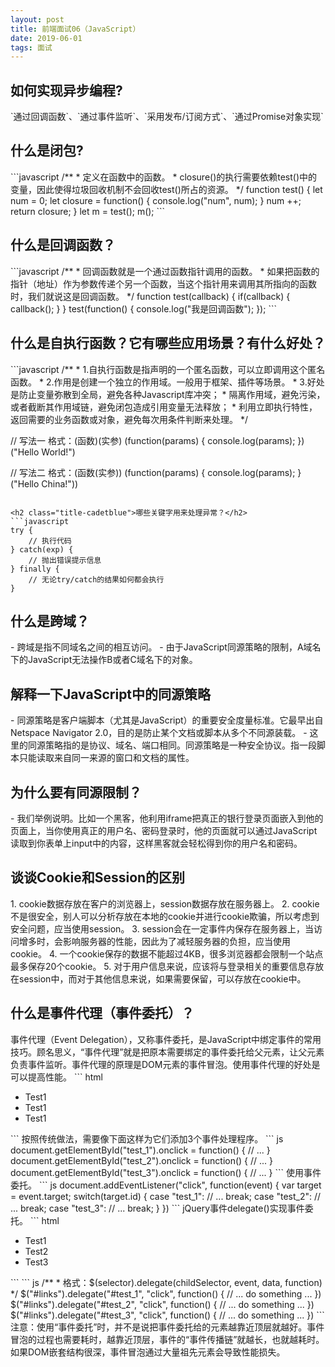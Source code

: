 ```yaml
---
layout: post
title: 前端面试06（JavaScript）
date: 2019-06-01
tags: 面试
---
```


<h2 class="title-cadetblue">如何实现异步编程?</h2>
`通过回调函数`、`通过事件监听`、`采用发布/订阅方式`、`通过Promise对象实现`

<h2 class="title-cadetblue">什么是闭包?</h2>
```javascript
/**
 * 定义在函数中的函数。
 * closure()的执行需要依赖test()中的变量，因此使得垃圾回收机制不会回收test()所占的资源。
 */
function test() {
    let num = 0;
    let closure = function() {
        console.log("num", num);
    }
    num ++;
    return closure;
}
let m = test();
m();
```

<h2 class="title-cadetblue">什么是回调函数？</h2>
```javascript
/**
 * 回调函数就是一个通过函数指针调用的函数。
 * 如果把函数的指针（地址）作为参数传递个另一个函数，当这个指针用来调用其所指向的函数时，我们就说这是回调函数。
 */
function test(callback) {
    if(callback) {
        callback();
    }
}
test(function() {
    console.log("我是回调函数");
});
```

<h2 class="title-cadetblue">什么是自执行函数？它有哪些应用场景？有什么好处？</h2>
```javascript
/**
 * 1.自执行函数是指声明的一个匿名函数，可以立即调用这个匿名函数。
 * 2.作用是创建一个独立的作用域。一般用于框架、插件等场景。
 * 3.好处是防止变量弥散到全局，避免各种Javascript库冲突；
 *   隔离作用域，避免污染，或者截断其作用域链，避免闭包造成引用变量无法释放；
 *   利用立即执行特性，返回需要的业务函数或对象，避免每次用条件判断来处理。
 */

// 写法一 格式：(函数)(实参)
(function(params) {
    console.log(params);
})("Hello World!")

// 写法二 格式：(函数(实参))
(function(params) {
    console.log(params);
}("Hello China!"))
```

<h2 class="title-cadetblue">哪些关键字用来处理异常？</h2>
```javascript
try {
    // 执行代码
} catch(exp) {
    // 抛出错误提示信息
} finally {
    // 无论try/catch的结果如何都会执行
}
```

<h2 class="title-cadetblue">什么是跨域？</h2>
- 跨域是指不同域名之间的相互访问。
- 由于JavaScript同源策略的限制，A域名下的JavaScript无法操作B或者C域名下的对象。

<h2 class="title-cadetblue">解释一下JavaScript中的同源策略</h2>
- 同源策略是客户端脚本（尤其是JavaScript）的重要安全度量标准。它最早出自Netspace Navigator 2.0，目的是防止某个文档或脚本从多个不同源装载。
- 这里的同源策略指的是协议、域名、端口相同。同源策略是一种安全协议。指一段脚本只能读取来自同一来源的窗口和文档的属性。

<h2 class="title-cadetblue">为什么要有同源限制？</h2>
- 我们举例说明。比如一个黑客，他利用iframe把真正的银行登录页面嵌入到他的页面上，当你使用真正的用户名、密码登录时，他的页面就可以通过JavaScript读取到你表单上input中的内容，这样黑客就会轻松得到你的用户名和密码。

<h2 class="title-cadetblue">谈谈Cookie和Session的区别</h2>
1. cookie数据存放在客户的浏览器上，session数据存放在服务器上。
2. cookie不是很安全，别人可以分析存放在本地的cookie并进行cookie欺骗，所以考虑到安全问题，应当使用session。
3. session会在一定事件内保存在服务器上，当访问增多时，会影响服务器的性能，因此为了减轻服务器的负担，应当使用cookie。
4. 一个cookie保存的数据不能超过4KB，很多浏览器都会限制一个站点最多保存20个cookie。
5. 对于用户信息来说，应该将与登录相关的重要信息存放在session中，而对于其他信息来说，如果需要保留，可以存放在cookie中。

<h2 class="title-cadetblue">什么是事件代理（事件委托）？</h2>
事件代理（Event Delegation），又称事件委托，是JavaScript中绑定事件的常用技巧。顾名思义，“事件代理”就是把原本需要绑定的事件委托给父元素，让父元素负责事件监听。事件代理的原理是DOM元素的事件冒泡。使用事件代理的好处是可以提高性能。
``` html
<ul id="links">
    <li id="test_1">Test1</li>
    <li id="test_1">Test1</li>
    <li id="test_1">Test1</li>
</ul>
```
按照传统做法，需要像下面这样为它们添加3个事件处理程序。
``` js
document.getElementById("test_1").onclick = function() {
    // ...
}
document.getElementById("test_2").onclick = function() {
    // ...
}
document.getElementById("test_3").onclick = function() {
    // ...
}
```
使用事件委托。
``` js
document.addEventListener("click", function(event) {
    var target = event.target;
    switch(target.id) {
        case "test_1":
            // ...
            break;
        case "test_2":
            // ...
            break;
        case "test_3":
            // ...
            break;
    }
})
```
jQuery事件delegate()实现事件委托。
``` html
<ul id="links">
    <li id="test_1">Test1</li>
    <li id="test_2">Test2</li>
    <li id="test_3">Test3</li>
</ul>
```
``` js
/**
 * 格式：$(selector).delegate(childSelector, event, data, function)
 */
$("#links").delegate("#test_1", "click", function() {
    // ... do something ...
})
$("#links").delegate("#test_2", "click", function() {
    // ... do something ...
})
$("#links").delegate("#test_3", "click", function() {
    // ... do something ...
})
```
注意：使用“事件委托”时，并不是说把事件委托给的元素越靠近顶层就越好。事件冒泡的过程也需要耗时，越靠近顶层，事件的“事件传播链”就越长，也就越耗时。如果DOM嵌套结构很深，事件冒泡通过大量祖先元素会导致性能损失。